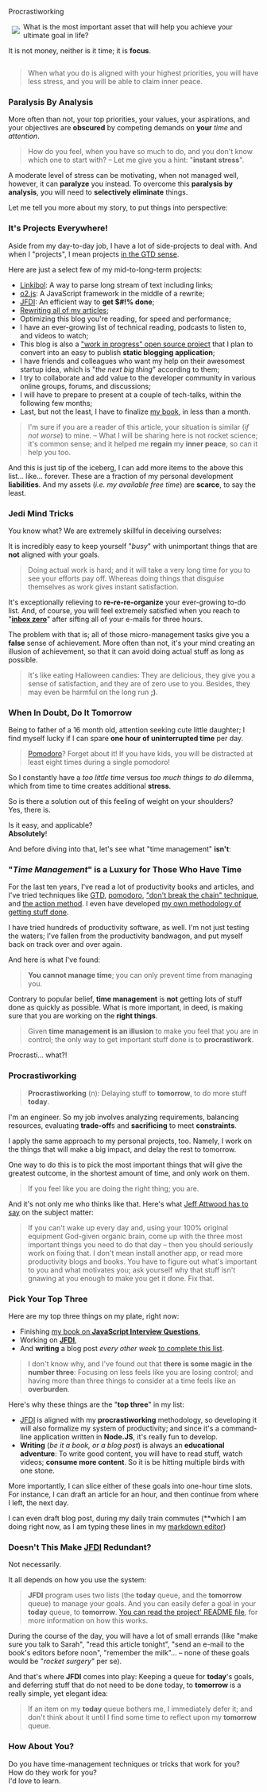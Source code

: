 Procrastiworking



<img src="http://o2js.com/assets/focus.jpg" style="float:left;margin:0.5em">

What is the most important asset that will help you achieve your ultimate goal in life?

It is not money, neither is it time; it is **focus**.

<div style="clear:both;"></div>

> When what you do is aligned with your highest priorities, you will have less stress, and you will be able to claim inner peace.

### Paralysis By Analysis

More often than not, your top priorities, your values, your aspirations, and your objectives are **obscured** by competing demands on **your** *time* and *attention*. 

> How do you feel, when you have so much to do, and you don't know which one to start with? – Let me give you a hint: "**instant stress**". 

A moderate level of stress can be motivating, when not managed well, however, it can **paralyze** you instead. To overcome this **paralysis by analysis**, you will need to **selectively eliminate** things.

Let me tell you more about my story, to put things into perspective:

### It's Projects Everywhere!

Aside from my day-to-day job, I have a lot of side-projects to deal with. 
And when I "projects", I mean projects [in the GTD sense][gtd-project]. 

Here are just a select few of my mid-to-long-term projects:

* [Linkibol][linkibol]: A way to parse long stream of text including links;
* [o2.js][o2js]: A JavaScript framework in the middle of a rewrite;
* [JFDI][jfdi]: An efficient way to **get $#!% done**;
* [Rewriting all of my articles][rewrite];
* Optimizing this blog you're reading, for speed and performance;
* I have an ever-growing list of technical reading, podcasts to listen to, and videos to watch;
* This blog is also a ["work in progress" open source project][o2jscom] that I plan to convert into an easy to publish **static blogging application**;
* I have friends and colleagues who want my help on their awesomest startup idea, which is "*the next big thing*" according to them;
* I try to collaborate and add value to the developer community in various online groups, forums, and discussions;
* I will have to prepare to present at a couple of tech-talks, within the following few months;
* Last, but not the least, I have to finalize [my book][mybook], in less than a month.

> I'm sure if you are a reader of this article, your situation is similar (*if not worse*) to mine. – What I will be sharing here is not rocket science; it's common sense; and it helped me **regain** my **inner peace**, so can it help you too.

And this is just tip of the iceberg, I can add more items to the above this list… like… forever. These are a fraction of my personal development **liabilities**. And my assets (*i.e. my available free time*) are **scarce**, to say the least. 

[gtd-project]: http://www.gtdtimes.com/2010/02/15/managing-projects-tips-from-david-allen/
[linkibol]:    https://github.com/v0lkan/linkibol
[o2js]:        https://github.com/v0lkan/o2.js
[jfdi]:        https://github.com/v0lkan/JFDI
[rewrite]:     http://o2js.com/o2js-com-v2---a-new-hope
[o2jscom]:     https://github.com/v0lkan/o2js.com
[mybook]:      http://o2js.com/interview-questions

### Jedi Mind Tricks

You know what? We are extremely skillful in deceiving ourselves: 

It is incredibly easy to keep yourself "*busy*" with unimportant things that are **not** aligned with your goals.

> Doing actual work is hard; and it will take a very long time for you to see your efforts pay off. Whereas doing things that disguise themselves as work gives instant satisfaction. 

It's exceptionally relieving to **re-re-re-organize** your ever-growing to-do list. And, of course, you will feel extremely satisfied when you reach to "**[inbox zero][inboxZero]**" after sifting all of your e-mails for three hours. 

The problem with that is; all of those micro-management tasks give you a **false** sense of achievement. More often than not, it's your mind creating an illusion of achievement, so that it can avoid doing actual stuff as long as possible.

>It's like eating Halloween candies: They are delicious, they give you a sense of satisfaction, and they are of zero use to you. Besides, they may even be harmful on the long run **;)**.

[inboxZero]: http://inboxzero.com/

### When In Doubt, Do It Tomorrow

Being to father of a 16 month old, attention seeking cute little daughter; I find myself lucky if I can spare **one hour of uninterrupted time** per day. 

> [Pomodoro][pomodoro]? Forget about it! 
> If you have kids, you will be distracted at least eight times during a single pomodoro!

So I constantly have a *too little time* versus *too much things to do* dilemma, which from time to time creates additional **stress**.

So is there a solution out of this feeling of weight on your shoulders?<br>
Yes, there is. 

Is it easy, and applicable?<br> 
**Absolutely**!

And before diving into that, let's see what "time management" **isn't**:

[pomodoro]: http://pomodorotechnique.com/

### "*Time Management*" is a Luxury for Those Who Have Time

For the last ten years, I've read a lot of productivity books and articles, and I've tried techniques like [GTD][gtd], [pomodoro][pomodoro], ["don't break the chain" technique][chain],  and [the action method][action]. I even have developed [my own methodology of getting stuff done][jfdi-system]. 

I have tried hundreds of productivity software, as well. I'm not just testing the waters; I've fallen from the productivity bandwagon, and put myself back on track over and over again.

And here is what I've found:

> **You cannot manage time**; you can only prevent time from managing you.

Contrary to popular belief, **time management** is **not** getting lots of stuff done as quickly as possible. What is more important, in deed, is making sure that you are working on the **right things**. 

> Given **time management is an illusion** to make you feel that you are in control; the only way to get important stuff done is to **procrastiwork**.

Procrasti… what?!

[gtd]:         http://www.davidco.com/
[pomodoro]:    http://pomodorotechnique.com/
[chain]:       http://dontbreakthechain.com/what
[action]:      http://99u.com/category/action-method
[jfdi-system]: https://gist.github.com/v0lkan/2694911

### Procrastiworking

> **Procrastiworking** (n): Delaying stuff to **tomorrow**, to do more stuff **today**.

I'm an engineer. So my job involves analyzing requirements, balancing resources, evaluating **trade-off**s and **sacrificing** to meet **constraints**.

I apply the same approach to my personal projects, too. Namely, I work on the things that will make a big impact, and delay the rest to tomorrow.

One way to do this is to pick the most important things that will give the greatest outcome, in the shortest amount of time, and only work on them.

> If you feel like you are doing the right thing; you are.

And it's not only me who thinks like that. Here's what [Jeff Attwood has to say][todont] on the subject matter:

>  If you can't wake up every day and, using your 100% original equipment God-given organic brain, come up with the three most important things you need to do that day – then you should seriously work on fixing that. I don't mean install another app, or read more productivity blogs and books. You have to figure out what's important to you and what motivates you; ask yourself why that stuff isn't gnawing at you enough to make you get it done. Fix that. 

[todont]: http://www.codinghorror.com/blog/2012/10/todont.html

### Pick Your Top Three

Here are my top three things on my plate, right now:

* Finishing [my book on **JavaScript Interview Questions**][book],
* Working on [**JFDI**][jfdi],
* And **writing** a blog post *every other week* [to complete this list][blogs].

> I don't know why, and I've found out that **there is some magic in the number three**: Focusing on less feels like you are losing control; and having more than three things to consider at a time feels like an **overburden**.

Here's why these things are the "**top three**" in my list:

* [JFDI][jfdi] is aligned with my **procrastiworking** methodology, so developing it will also formalize my system of productivity; and since it's a command-line application written in **Node.JS**, it's really fun to develop.
* **Writing** (*be it a book, or a blog post*) is always an **educational adventure**: To write good content, you will have to read stuff, watch videos; **consume more content**. So it is be hitting multiple birds with one stone.

More importantly, I can slice either of these goals into one-hour time slots. For instance, I can draft an article for an hour, and then continue from where I left, the next day.

I can even draft blog post, during my daily train commutes (**which I am doing right now, as I am typing these lines in my [markdown editor][markdown-editor])

[book]:            http://o2js.com/interview-questions
[blogs]:           http://o2js.com/o2js-com-v2---a-new-hope
[markdown-editor]: http://baz.com

### Doesn't This Make [JFDI][jfdi] Redundant?

Not necessarily. 

It all depends on how you use the system: 

> **JFDI** program uses two lists (the **today** queue, and the **tomorrow** queue) to manage your goals. And you can easily defer a goal in your **today** queue, to **tomorrow**. [You can read the project' README file][jfdi-readme], for more information on how this works.

During the course of the day, you will have a lot of small errands (like "make sure you talk to Sarah", "read this article tonight", "send an e-mail to the book's editors before noon", "remember the milk"… – none of these goals would be "*rocket surgery*" per se). 

And that's where **JFDI** comes into play: Keeping a queue for **today**'s goals, and deferring stuff that do not need to be done today, to **tomorrow** is a really simple, yet elegant idea:

> If an item on my **today** queue bothers me, I immediately defer it; and don't think about it until I find some time to reflect upon my **tomorrow** queue.

### How About You?

Do you have time-management techniques or tricks that work for you?<br> 
How do they work for you?<br> 
I'd love to learn.

[jfdi-readme]: https://github.com/v0lkan/JFDI/blob/master/README.md